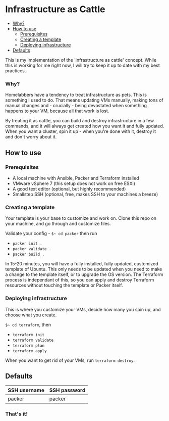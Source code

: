 # Infrastructure as Cattle

  - [Why?](#why)
  - [How to use](#how-to-use)
    - [Prerequisites](#prerequisites)
    - [Creating a template](#creating-a-template)
    - [Deploying infrastructure](#deploying-infrastructure)
  - [Defaults](#defaults)

This is my implementation of the 'infrastructure as cattle' concept.  While this is working for me right now, I will try to keep it up to date with my best practices.

### Why?
Homelabbers have a tendency to treat infrastructure as pets.  This is something I used to do.  That means updating VMs manually, making tons of manual changes and - crucially - being devastated when something happens to your VM, because all that work is lost.

By treating it as cattle, you can build and destroy infrastructure in a few commands, and it will always get created how you want it and fully updated.  When you want a cluster, spin it up - when you're done with it, destroy it and don't worry about it.

## How to use
### Prerequisites
- A local machine with Ansible, Packer and Terraform installed
- VMware vSphere 7 (this setup does not work on free ESXi)
- A good text editor (optional, but highly recommended)
- Smallstep SSH (optional, free, makes SSH to your machines a breeze)

### Creating a template
Your template is your base to customize and work on.  Clone this repo on your machine, and go through and customize files.

Validate your config - `$~ cd packer` then run
- `packer init .`
- `packer validate .`
- `packer build .`

In 15-20 minutes, you will have a fully installed, fully updated, customized template of Ubuntu.  This only needs to be updated when you need to make a change to the template itself, or to upgrade the OS version.  The Terraform process is independant of this, so you can apply and destroy Terraform resources without touching the template or Packer itself.

### Deploying infrastructure
This is where you customize your VMs, decide how many you spin up, and choose what you create.

`$~ cd terraform`, then
- `terraform init`
- `terraform validate`
- `terraform plan`
- `terraform apply`

When you want to get rid of your VMs, run `terraform destroy`.

## Defaults
| SSH username | SSH password |
| --- | --- |
| packer | packer |

### That's it!